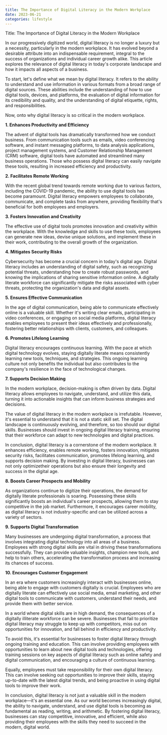 ```yaml
---
title: The Importance of Digital Literacy in the Modern Workplace
date: 2023-06-21
categories: lifestyle
---
```


Title: The Importance of Digital Literacy in the Modern Workplace

In our progressively digitized world, digital literacy is no longer a luxury but a necessity, particularly in the modern workplace. It has evolved beyond a desirable attribute into an indispensable requirement, integral to the success of organizations and individual career growth alike. This article explores the relevance of digital literacy in today's corporate landscape and how it impacts all aspects of a business.

To start, let's define what we mean by digital literacy. It refers to the ability to understand and use information in various formats from a broad range of digital sources. These abilities include the understanding of how to use digital tools, devices, and platforms, the evaluation of digital information for its credibility and quality, and the understanding of digital etiquette, rights, and responsibilities.

Now, onto why digital literacy is so critical in the modern workplace.

**1. Enhances Productivity and Efficiency**

The advent of digital tools has dramatically transformed how we conduct business. From communication tools such as emails, video conferencing software, and instant messaging platforms, to data analysis applications, project management systems, and Customer Relationship Management (CRM) software, digital tools have automated and streamlined many business operations. Those who possess digital literacy can easily navigate these tools, resulting in increased efficiency and productivity.

**2. Facilitates Remote Working**

With the recent global trend towards remote working due to various factors, including the COVID-19 pandemic, the ability to use digital tools has become paramount. Digital literacy empowers employees to collaborate, communicate, and complete tasks from anywhere, providing flexibility that's beneficial for both employees and employers.

**3. Fosters Innovation and Creativity**

The effective use of digital tools promotes innovation and creativity within the workplace. With the knowledge and skills to use these tools, employees can generate new ideas, devise unique solutions, and implement these in their work, contributing to the overall growth of the organization.

**4. Mitigates Security Risks**

Cybersecurity has become a crucial concern in today's digital age. Digital literacy includes an understanding of digital safety, such as recognizing potential threats, understanding how to create robust passwords, and knowing the implications of sharing sensitive information online. A digitally literate workforce can significantly mitigate the risks associated with cyber threats, protecting the organization's data and digital assets.

**5. Ensures Effective Communication**

In the age of digital communication, being able to communicate effectively online is a valuable skill. Whether it's writing clear emails, participating in video conferences, or engaging on social media platforms, digital literacy enables employees to present their ideas effectively and professionally, fostering better relationships with clients, customers, and colleagues.

**6. Promotes Lifelong Learning**

Digital literacy encourages continuous learning. With the pace at which digital technology evolves, staying digitally literate means consistently learning new tools, techniques, and strategies. This ongoing learning culture not only benefits the individual but also contributes to the company's resilience in the face of technological changes.

**7. Supports Decision Making**

In the modern workplace, decision-making is often driven by data. Digital literacy allows employees to navigate, understand, and utilize this data, turning it into actionable insights that can inform business strategies and decisions.

The value of digital literacy in the modern workplace is irrefutable. However, it's essential to understand that it is not a static skill set. The digital landscape is continuously evolving, and therefore, so too should our digital skills. Businesses should invest in ongoing digital literacy training, ensuring that their workforce can adapt to new technologies and digital practices.

In conclusion, digital literacy is a cornerstone of the modern workplace. It enhances efficiency, enables remote working, fosters innovation, mitigates security risks, facilitates communication, promotes lifelong learning, and supports decision making. By investing in digital literacy, businesses can not only optimizetheir operations but also ensure their longevity and success in the digital age.

**8. Boosts Career Prospects and Mobility**

As organizations continue to digitize their operations, the demand for digitally literate professionals is soaring. Possessing these skills significantly boosts an individual's career prospects, allowing them to stay competitive in the job market. Furthermore, it encourages career mobility, as digital literacy is not industry-specific and can be utilized across a variety of sectors.

**9. Supports Digital Transformation**

Many businesses are undergoing digital transformation, a process that involves integrating digital technology into all areas of a business. Employees with strong digital skills are vital in driving these transformations successfully. They can provide valuable insights, champion new tools, and help to train others, accelerating the transformation process and increasing its chances of success.

**10. Encourages Customer Engagement**

In an era where customers increasingly interact with businesses online, being able to engage with customers digitally is crucial. Employees who are digitally literate can effectively use social media, email marketing, and other digital tools to communicate with customers, understand their needs, and provide them with better service.

In a world where digital skills are in high demand, the consequences of a digitally illiterate workforce can be severe. Businesses that fail to prioritize digital literacy may struggle to keep up with competitors, miss out on opportunities for innovation, and fall behind in efficiency and productivity.

To avoid this, it's essential for businesses to foster digital literacy through ongoing training and education. This can involve providing employees with opportunities to learn about new digital tools and technologies, offering training sessions on key aspects of digital literacy such as online safety and digital communication, and encouraging a culture of continuous learning.

Equally, employees must take responsibility for their own digital literacy. This can involve seeking out opportunities to improve their skills, staying up-to-date with the latest digital trends, and being proactive in using digital tools to improve their work.

In conclusion, digital literacy is not just a valuable skill in the modern workplace—it's an essential one. As our world becomes increasingly digital, the ability to navigate, understand, and use digital tools is becoming as fundamental as reading, writing, and arithmetic. By fostering digital literacy, businesses can stay competitive, innovative, and efficient, while also providing their employees with the skills they need to succeed in the modern, digital world.